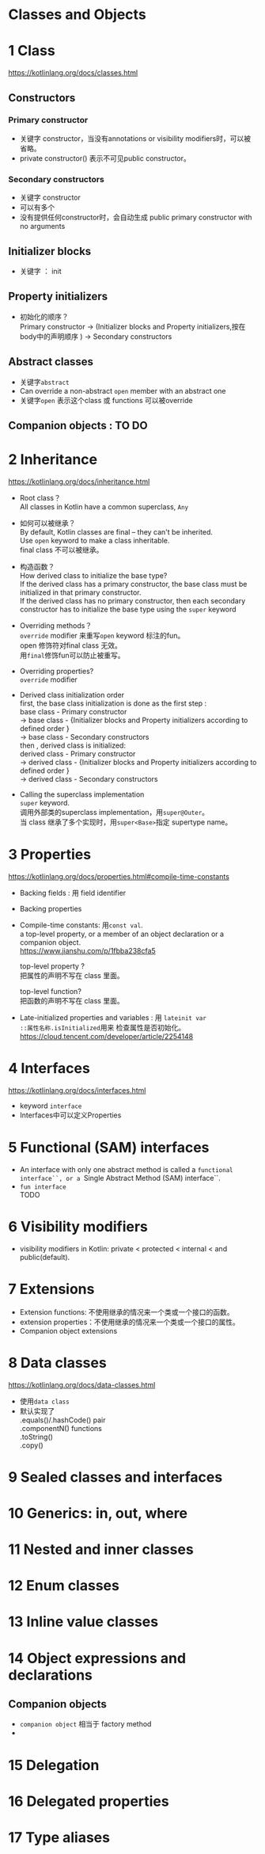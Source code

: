 # Classes and Objects


# 1 Class
https://kotlinlang.org/docs/classes.html 
## Constructors﻿

### Primary constructor  
- 关键字 constructor，当没有annotations or visibility modifiers时，可以被省略。 
- private constructor() 表示不可见public constructor。

### Secondary constructors
- 关键字 constructor
- 可以有多个
- 没有提供任何constructor时，会自动生成 public primary constructor with no arguments

## Initializer blocks
- 关键字 ： init

## Property initializers

- 初始化的顺序？    
Primary constructor -> (Initializer blocks and Property initializers,按在body中的声明顺序 ) ->  Secondary constructors


## Abstract classes
- 关键字`abstract`
- Can override a non-abstract `open` member with an abstract one
- 关键字`open` 表示这个class 或 functions 可以被override

## Companion objects : TO DO 

# 2 Inheritance
https://kotlinlang.org/docs/inheritance.html

- Root class？  
All classes in Kotlin have a common superclass, `Any`

- 如何可以被继承？  
  By default, Kotlin classes are final – they can't be inherited.    
  Use `open` keyword to make a class inheritable.      
  final class 不可以被继承。

- 构造函数？    
  How derived class to initialize the base type?    
If the derived class has a primary constructor, the base class must be initialized in that primary constructor.    
If the derived class has no primary constructor, then each secondary constructor has to initialize the base type using the `super` keyword  

- Overriding methods？  
 `override` modifier 来重写`open` keyword 标注的fun。    
open 修饰符对final class 无效。    
用`final`修饰fun可以防止被重写。    

- Overriding properties?  
`override` modifier  

- Derived class initialization order  
first, the base class initialization is done as the first step :   
base class - Primary constructor    
->  base class - {Initializer blocks and Property initializers according to  defined order }   
-> base class - Secondary constructors      
then , derived class is  initialized:  
derived class - Primary constructor  
-> derived class - {Initializer blocks and Property   initializers according to  defined order }  
-> derived class - Secondary constructors  

-  Calling the superclass implementation  
`super` keyword.    
调用外部类的superclass implementation，用`super@Outer`。    
当 class 继承了多个实现时，用`super<Base>`指定 supertype name。    

# 3 Properties
https://kotlinlang.org/docs/properties.html#compile-time-constants

- Backing fields : 用 field identifier  
- Backing properties  

- Compile-time constants: 用`const val`.   
a top-level property, or a member of an object declaration or a companion object.    
https://www.jianshu.com/p/1fbba238cfa5 

  top-level property ?    
  把属性的声明不写在 class 里面。    

  top-level function?   
  把函数的声明不写在 class 里面。  

- Late-initialized properties and variables : 用 `lateinit var`   
 `::属性名称.isInitialized`用来 检查属性是否初始化。
 https://cloud.tencent.com/developer/article/2254148     

# 4 Interfaces
https://kotlinlang.org/docs/interfaces.html 
- keyword `interface`
- Interfaces中可以定义Properties

# 5 Functional (SAM) interfaces
- An interface with only one abstract method is called a `functional interface``, or a `Single Abstract Method (SAM) interface``.   
- `fun interface`  
TODO

# 6 Visibility modifiers
- visibility modifiers in Kotlin: private < protected < internal < and public(default).


# 7 Extensions
- Extension functions: 不使用继承的情况来一个类或一个接口的函数。    
- extension properties：不使用继承的情况来一个类或一个接口的属性。    
- Companion object extensions

# 8 Data classes  
https://kotlinlang.org/docs/data-classes.html

- 使用`data class`
- 默认实现了    
.equals()/.hashCode() pair    
.componentN() functions    
.toString()  
.copy()  

# 9 Sealed classes and interfaces
# 10 Generics: in, out, where
# 11 Nested and inner classes
# 12 Enum classes
# 13 Inline value classes
# 14 Object expressions and declarations

## Companion objects
- `companion object` 相当于  factory method
- 
# 15 Delegation
# 16 Delegated properties
# 17 Type aliases